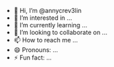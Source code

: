 - 👋 Hi, I’m @annycrev3lin
- 👀 I’m interested in ...
- 🌱 I’m currently learning ...
- 💞️ I’m looking to collaborate on ...
- 📫 How to reach me ...
- 😄 Pronouns: ...
- ⚡ Fun fact: ...

<!---
annycrev3lin/annycrev3lin is a ✨ special ✨ repository because its `README.md` (this file) appears on your GitHub profile.
You can click the Preview link to take a look at your changes.
--->
